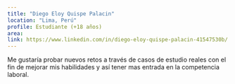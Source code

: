 ```yaml
---
title: "Diego Eloy Quispe Palacin"
location: "Lima, Perú"
profile: Estudiante (+18 años)
area: 
link: https://www.linkedin.com/in/diego-eloy-quispe-palacin-41547530b/
---
```


Me gustaría probar nuevos retos a través de  casos de estudio reales con el fin de mejorar mis habilidades y así tener mas entrada en la competencia laboral.